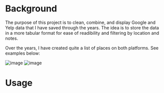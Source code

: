 # Background
The purpose of this project is to clean, combine, and display Google and Yelp data that I have saved through the years. The idea is to store the data in a more tabular format for ease of readibility and filtering by location and notes.

Over the years, I have created quite a list of places on both platforms. See examples below:



![image](https://user-images.githubusercontent.com/91100579/221379047-9c043274-21b4-4610-b61e-dcaa60215449.png)
![image](https://user-images.githubusercontent.com/91100579/221379020-0fc90bb4-bbb8-4e89-ad53-60e4f95e6f17.png)

# Usage
